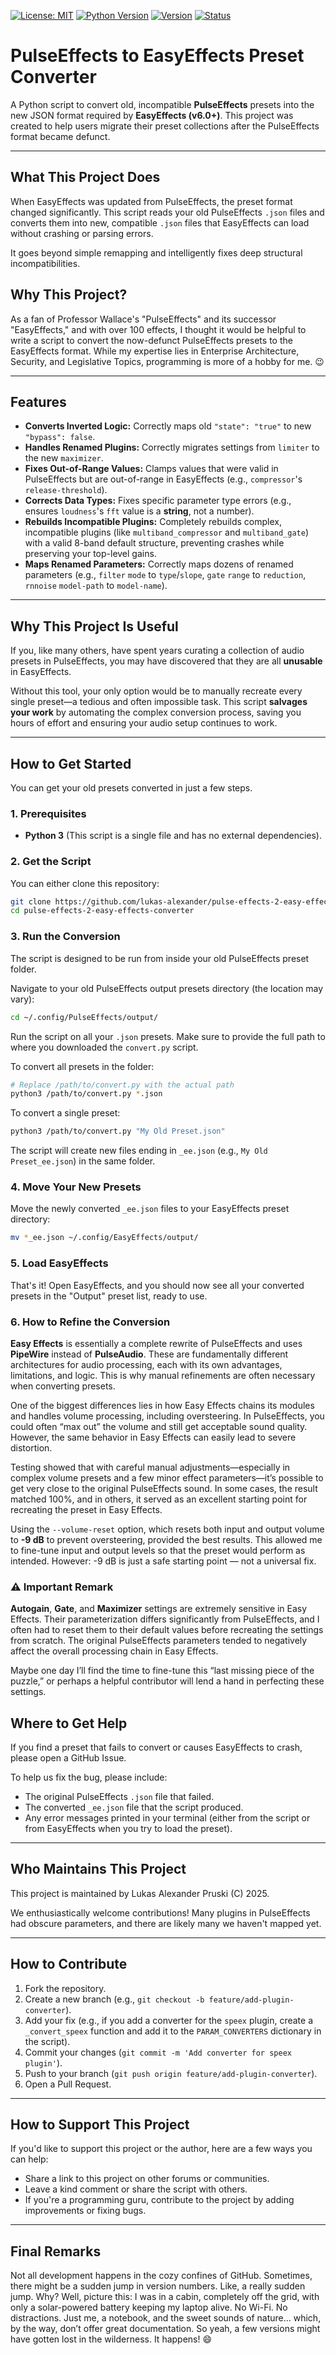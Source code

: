 [![License: MIT](https://img.shields.io/badge/License-MIT-yellow.svg)](https://opensource.org/licenses/MIT)
[![Python Version](https://img.shields.io/badge/python-3.6%2B-blue.svg)](https://www.python.org/)
[![Version](https://img.shields.io/badge/version-1.1-blue.svg)](https://github.com/lukas-alexander/pulse-effects-2-easy-effects-converter)
[![Status](https://img.shields.io/badge/status-active-success.svg)](https://github.com/lukas-alexander/pulse-effects-2-easy-effects-converter)

# PulseEffects to EasyEffects Preset Converter

A Python script to convert old, incompatible **PulseEffects** presets into the new JSON format required by **EasyEffects (v6.0+)**. This project was created to help users migrate their preset collections after the PulseEffects format became defunct.

---

## What This Project Does

When EasyEffects was updated from PulseEffects, the preset format changed significantly. This script reads your old PulseEffects `.json` files and converts them into new, compatible `.json` files that EasyEffects can load without crashing or parsing errors.

It goes beyond simple remapping and intelligently fixes deep structural incompatibilities.

## Why This Project?

As a fan of Professor Wallace's "PulseEffects" and its successor "EasyEffects," and with over 100 effects, I thought it would be helpful to write a script to convert the now-defunct PulseEffects presets to the EasyEffects format. While my expertise lies in Enterprise Architecture, Security, and Legislative Topics, programming is more of a hobby for me. 😉

---

## Features

* **Converts Inverted Logic:** Correctly maps old `"state": "true"` to new `"bypass": false`.
* **Handles Renamed Plugins:** Correctly migrates settings from `limiter` to the new `maximizer`.
* **Fixes Out-of-Range Values:** Clamps values that were valid in PulseEffects but are out-of-range in EasyEffects (e.g., `compressor`'s `release-threshold`).
* **Corrects Data Types:** Fixes specific parameter type errors (e.g., ensures `loudness`'s `fft` value is a **string**, not a number).
* **Rebuilds Incompatible Plugins:** Completely rebuilds complex, incompatible plugins (like `multiband_compressor` and `multiband_gate`) with a valid 8-band default structure, preventing crashes while preserving your top-level gains.
* **Maps Renamed Parameters:** Correctly maps dozens of renamed parameters (e.g., `filter` `mode` to `type`/`slope`, `gate` `range` to `reduction`, `rnnoise` `model-path` to `model-name`).

---

## Why This Project Is Useful

If you, like many others, have spent years curating a collection of audio presets in PulseEffects, you may have discovered that they are all **unusable** in EasyEffects.

Without this tool, your only option would be to manually recreate every single preset—a tedious and often impossible task. This script **salvages your work** by automating the complex conversion process, saving you hours of effort and ensuring your audio setup continues to work.

---

## How to Get Started

You can get your old presets converted in just a few steps.

### 1. Prerequisites

* **Python 3** (This script is a single file and has no external dependencies).

### 2. Get the Script

You can either clone this repository:

```bash
git clone https://github.com/lukas-alexander/pulse-effects-2-easy-effects-converter.git
cd pulse-effects-2-easy-effects-converter
````

### 3. Run the Conversion

The script is designed to be run from inside your old PulseEffects preset folder.

Navigate to your old PulseEffects output presets directory (the location may vary):

```bash
cd ~/.config/PulseEffects/output/
```

Run the script on all your `.json` presets. Make sure to provide the full path to where you downloaded the `convert.py` script.

To convert all presets in the folder:

```bash
# Replace /path/to/convert.py with the actual path
python3 /path/to/convert.py *.json
```

To convert a single preset:

```bash
python3 /path/to/convert.py "My Old Preset.json"
```

The script will create new files ending in `_ee.json` (e.g., `My Old Preset_ee.json`) in the same folder.

### 4. Move Your New Presets

Move the newly converted `_ee.json` files to your EasyEffects preset directory:

```bash
mv *_ee.json ~/.config/EasyEffects/output/
```

### 5. Load EasyEffects

That's it! Open EasyEffects, and you should now see all your converted presets in the "Output" preset list, ready to use.

### 6. How to Refine the Conversion

**Easy Effects** is essentially a complete rewrite of PulseEffects and uses **PipeWire** instead of **PulseAudio**. These are fundamentally different architectures for audio processing, each with its own advantages, limitations, and logic. This is why manual refinements are often necessary when converting presets.

One of the biggest differences lies in how Easy Effects chains its modules and handles volume processing, including oversteering. In PulseEffects, you could often “max out” the volume and still get acceptable sound quality. However, the same behavior in Easy Effects can easily lead to severe distortion.

Testing showed that with careful manual adjustments—especially in complex volume presets and a few minor effect parameters—it’s possible to get very close to the original PulseEffects sound. In some cases, the result matched 100%, and in others, it served as an excellent starting point for recreating the preset in Easy Effects.

Using the `--volume-reset` option, which resets both input and output volume to **-9 dB** to prevent oversteering, provided the best results. This allowed me to fine-tune input and output levels so that the preset would perform as intended. However: -9 dB is just a safe starting point — not a universal fix.

### ⚠️ Important Remark

**Autogain**, **Gate**, and **Maximizer** settings are extremely sensitive in Easy Effects. Their parameterization differs significantly from PulseEffects, and I often had to reset them to their default values before recreating the settings from scratch. The original PulseEffects parameters tended to negatively affect the overall processing chain in Easy Effects.

Maybe one day I’ll find the time to fine-tune this “last missing piece of the puzzle,” or perhaps a helpful contributor will lend a hand in perfecting these settings.

## Where to Get Help

If you find a preset that fails to convert or causes EasyEffects to crash, please open a GitHub Issue.

To help us fix the bug, please include:

* The original PulseEffects `.json` file that failed.
* The converted `_ee.json` file that the script produced.
* Any error messages printed in your terminal (either from the script or from EasyEffects when you try to load the preset).

---

## Who Maintains This Project

This project is maintained by Lukas Alexander Pruski (C) 2025.

We enthusiastically welcome contributions! Many plugins in PulseEffects had obscure parameters, and there are likely many we haven't mapped yet.

---

## How to Contribute

1. Fork the repository.
2. Create a new branch (e.g., `git checkout -b feature/add-plugin-converter`).
3. Add your fix (e.g., if you add a converter for the `speex` plugin, create a `_convert_speex` function and add it to the `PARAM_CONVERTERS` dictionary in the script).
4. Commit your changes (`git commit -m 'Add converter for speex plugin'`).
5. Push to your branch (`git push origin feature/add-plugin-converter`).
6. Open a Pull Request.

---

## How to Support This Project

If you'd like to support this project or the author, here are a few ways you can help:

* Share a link to this project on other forums or communities.
* Leave a kind comment or share the script with others.
* If you're a programming guru, contribute to the project by adding improvements or fixing bugs.

---

## Final Remarks

Not all development happens in the cozy confines of GitHub. Sometimes, there might be a sudden jump in version numbers. Like, a really sudden jump. Why? Well, picture this: I was in a cabin, completely off the grid, with only a solar-powered battery keeping my laptop alive. No Wi-Fi. No distractions. Just me, a notebook, and the sweet sounds of nature… which, by the way, don’t offer great documentation. So yeah, a few versions might have gotten lost in the wilderness. It happens! 😄
